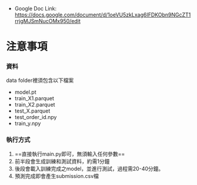 * Google Doc Link: https://docs.google.com/document/d/1oeVU5zkLxag6IFDKObn9NGcZT1rrjgMJSmNucOMx950/edit

# 注意事項

### 資料
data folder裡須包含以下檔案

* model.pt
* train_X1.parquet
* train_X2.parquet
* test_X.parquet 
* test_order_id.npy 
* train_y.npy 

### 執行方式

1. ==直接執行main.py即可，無須輸入任何參數==
2. 前半段會生成訓練和測試資料，約需1分鐘
3. 後段會載入訓練完成之model，並進行測試，過程需20-40分鐘。
4. 預測完成即會產生submission.csv檔
